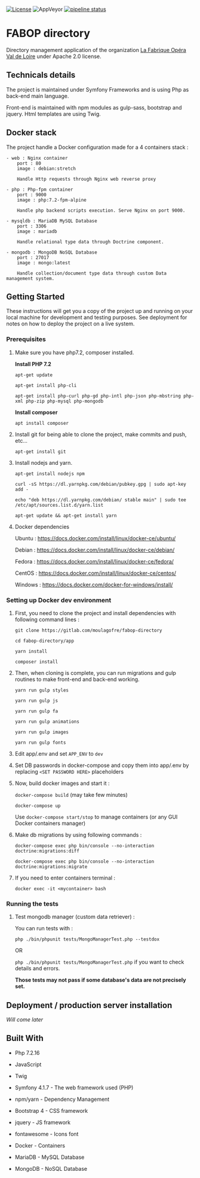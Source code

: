 [![License](https://img.shields.io/badge/License-Apache%202.0-blue.svg)](https://opensource.org/licenses/Apache-2.0)
![AppVeyor](https://img.shields.io/appveyor/ci/moulagofre/fabop-directory.svg)
[![pipeline status](https://gitlab.com/user/userproject/badges/master/pipeline.svg)](https://gitlab.com/moulagofre/fabop-directory/commits/master)

# FABOP directory

Directory management application of the organization [La Fabrique Opéra Val de Loire](http://www.lafabriqueopera-valdeloire.com/) under Apache 2.0 license.

## Technicals details

The project is maintained under Symfony Frameworks and is using Php as back-end main language.

Front-end is maintained with npm modules as gulp-sass, bootstrap and jquery. Html templates are using Twig.

## Docker stack

The project handle a Docker configuration made for a 4 containers stack :

    - web : Nginx container
        port : 80
        image : debian:stretch

        Handle Http requests through Nginx web reverse proxy

    - php : Php-fpm container
        port : 9000
        image : php:7.2-fpm-alpine

        Handle php backend scripts execution. Serve Nginx on port 9000.

    - mysqldb : MariaDB MySQL Database
        port : 3306
        image : mariadb

        Handle relational type data through Doctrine component.

    - mongodb : MongoDB NoSQL Database
        port : 27017
        image : mongo:latest

        Handle collection/document type data through custom Data management system.

## Getting Started

These instructions will get you a copy of the project up and running on your local machine for development and testing purposes. See deployment for notes on how to deploy the project on a live system.

### Prerequisites

1. Make sure you have php7.2, composer installed.

    **Install PHP 7.2**
    
    `apt-get update`
    
    `apt-get install php-cli`
    
    `apt-get install php-curl php-gd php-intl php-json php-mbstring php-xml php-zip php-mysql php-mongodb`
    
    **Install composer**
    
    `apt install composer`

2. Install git for being able to clone the project, make commits and push, etc...

    `apt-get install git`
    
3. Install nodejs and yarn.

    `apt-get install nodejs npm`
    
    `curl -sS https://dl.yarnpkg.com/debian/pubkey.gpg | sudo apt-key add -`
    
    `echo "deb https://dl.yarnpkg.com/debian/ stable main" | sudo tee /etc/apt/sources.list.d/yarn.list`
    
    `apt-get update && apt-get install yarn`

4. Docker dependencies

    Ubuntu : https://docs.docker.com/install/linux/docker-ce/ubuntu/

    Debian : https://docs.docker.com/install/linux/docker-ce/debian/

    Fedora : https://docs.docker.com/install/linux/docker-ce/fedora/
    
    CentOS : https://docs.docker.com/install/linux/docker-ce/centos/


    Windows : https://docs.docker.com/docker-for-windows/install/

### Setting up Docker dev environment

1. First, you need to clone the project and install dependencies with following command lines :

    `git clone https://gitlab.com/moulagofre/fabop-directory`
    
    `cd fabop-directory/app`
    
    `yarn install`
    
    `composer install`

2. Then, when cloning is complete, you can run migrations and gulp routines to make front-end and back-end working.

    `yarn run gulp styles`
    
    `yarn run gulp js`
    
    `yarn run gulp fa`
    
    `yarn run gulp animations`
    
    `yarn run gulp images`
    
    `yarn run gulp fonts`

3. Edit app/.env and set `APP_ENV` to `dev`

4. Set DB passwords in docker-compose and copy them into app/.env by replacing `<SET PASSWORD HERE>` placeholders

5. Now, build docker images and start it :

    `docker-compose build` (may take few minutes)
    
    `docker-compose up`

    Use `docker-compose start/stop` to manage containers (or any GUI Docker containers manager)

6. Make db migrations by using following commands :

    `docker-compose exec php bin/console --no-interaction doctrine:migrations:diff`

    `docker-compose exec php bin/console --no-interaction doctrine:migrations:migrate`

7. If you need to enter containers terminal :

    `docker exec -it <mycontainer> bash`

### Running the tests

1. Test mongodb manager (custom data retriever) :

    You can run tests with :
    
    `php ./bin/phpunit tests/MongoManagerTest.php --testdox`
    
    OR
    
    `php ./bin/phpunit tests/MongoManagerTest.php` if you want to check details and errors.
    
    **Those tests may not pass if some database's data are not precisely set.**

## Deployment / production server installation

*Will come later*

## Built With

* Php 7.2.16
* JavaScript
* Twig

* Symfony 4.1.7 - The web framework used (PHP)
* npm/yarn - Dependency Management
* Bootstrap 4 - CSS framework
* jquery - JS framework
* fontawesome - Icons font
* Docker - Containers

* MariaDB - MySQL Database
* MongoDB - NoSQL Database